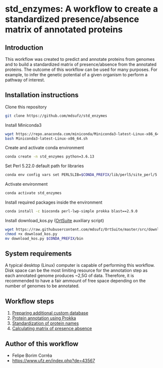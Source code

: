# std_enzymes: A workflow to create a standardized presence/absence matrix of annotated proteins

## Introduction
This workflow was created to predict and annotate proteins 
from genomes and to build a standardized matrix of presence/absence from the annotated proteins.
The outcome of this workflow can be used for many purposes. For example, to infer the genetic potential 
of a given organism to perform a pathway of interest.

## Installation instructions
Clone this repository
```bash
git clone https://github.com/mdsufz/std_enzymes
```
Install Miniconda3
```bash
wget https://repo.anaconda.com/miniconda/Miniconda3-latest-Linux-x86_64.sh
bash Miniconda3-latest-Linux-x86_64.sh
```
Create and activate conda environment
```bash
conda create -n std_enzymes python=3.6.13
```

Set Perl 5.22.0 default path for libraries
```bash
conda env config vars set PERL5LIB=$CONDA_PREFIX/lib/perl5/site_perl/5.22.0/ -n std_enzymes
```

Activate environment
```bash
conda activate std_enzymes
```

Install required packages inside the environment
```bash
conda install -c bioconda perl-lwp-simple prokka blast==2.9.0
```

Install download_kos.py ([OrtSuite](https://github.com/mdsufz/OrtSuite/) auxiliary script)
```bash
wget https://raw.githubusercontent.com/mdsufz/OrtSuite/master/src/download_kos.py
chmod +x download_kos.py
mv download_kos.py $CONDA_PREFIX/bin
```

## System requirements
A typical desktop (Linux) computer is capable of performing this workflow.
Disk space can be the most limiting resource for the annotation step as each annotated genome produces ~2,5G of data. Therefore, it is recommended to have a fair ammount of free space depending on the number of genomes to be annotated.


## Workflow steps
1. [Preparing additional custom database](docs/CUSTOMDB.md)
2. [Protein annotation using Prokka](docs/ANNOTATION.md)
3. [Standardization of protein names](docs/STANDARDIZING.md)
4. [Calculating matrix of presence absence](docs/PRESABS.md)

## Author of this workflow
- Felipe Borim Corrêa
- https://www.ufz.en/index.php?de=43567

